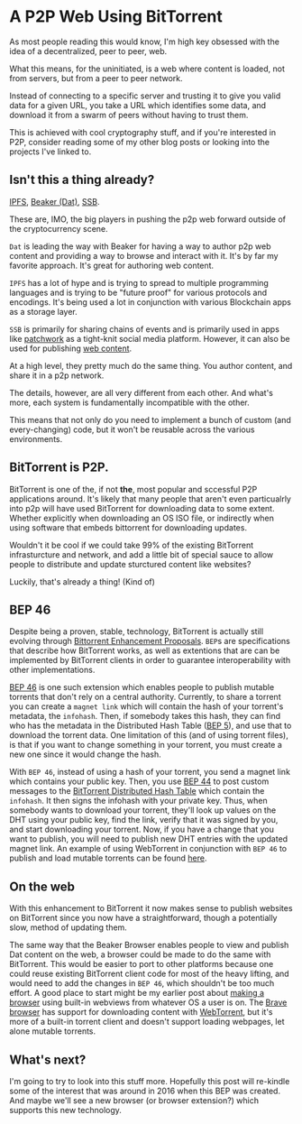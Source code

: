 # A P2P Web Using BitTorrent

As most people reading this would know, I'm high key obsessed with the idea of a decentralized, peer to peer, web.

What this means, for the uninitiated, is a web where content is loaded, not from servers, but from a peer to peer network.

Instead of connecting to a specific server and trusting it to give you valid data for a given URL, you take a URL which identifies some data, and download it from a swarm of peers without having to trust them.

This is achieved with cool cryptography stuff, and if you're interested in P2P, consider reading some of my other blog posts or looking into the projects I've linked to.

## Isn't this a thing already?

[IPFS](https://ipfs.io/), [Beaker (Dat)](https://beakerbrowser.com/), [SSB](https://www.scuttlebutt.nz/).

These are, IMO, the big players in pushing the p2p web forward outside of the cryptocurrency scene.

`Dat` is leading the way with Beaker for having a way to author p2p web content and providing a way to browse and interact with it. It's by far my favorite approach. It's great for authoring web content.

`IPFS` has a lot of hype and is trying to spread to multiple programming languages and is trying to be "future proof" for various protocols and encodings. It's being used a lot in conjunction with various Blockchain apps as a storage layer.

`SSB` is primarily for sharing chains of events and is primarily used in apps like [patchwork](https://github.com/ssbc/patchwork) as a tight-knit social media platform. However, it can also be used for publishing [web content](https://github.com/noffle/ssb-webify).

At a high level, they pretty much do the same thing. You author content, and share it in a p2p network.

The details, however, are all very different from each other. And what's more, each system is fundamentally incompatible with the other.

This means that not only do you need to implement a bunch of custom (and every-changing) code, but it won't be reusable across the various environments.

## BitTorrent is P2P.

BitTorrent is one of the, if not **the**, most popular and sccessful P2P applications around.
It's likely that many people that aren't even particualrly into p2p will have used BitTorrent for downloading data to some extent. Whether explicitly when downloading an OS ISO file, or indirectly when using software that embeds bittorrent for downloading updates.

Wouldn't it be cool if we could take 99% of the existing BitTorrent infrasturcture and network, and add a little bit of special sauce to allow people to distribute and update sturctured content like websites?

Luckily, that's already a thing! (Kind of)

## BEP 46

Despite being a proven, stable, technology, BitTorrent is actually still evolving through [Bittorrent Enhancement Proposals](http://www.bittorrent.org/beps/bep_0000.html).
`BEP`s are specifications that describe how BitTorrent works, as well as extentions that are can be implemented by BitTorrent clients in order to guarantee interoperability with other implementations.

[BEP 46](http://www.bittorrent.org/beps/bep_0046.html) is one such extension which enables people to publish mutable torrents that don't rely on a central authority.
Currently, to share a torrent you can create a `magnet link` which will contain the hash of your torrent's metadata, the `infohash`.
Then, if somebody takes this hash, they can find who has the metadata in the Distributed Hash Table ([BEP 5](http://www.bittorrent.org/beps/bep_0005.html)), and use that to download the torrent data.
One limitation of this (and of using torrent files), is that if you want to change something in your torrent, you must create a new one since it would change the hash.

With `BEP 46`, instead of using a hash of your torrent, you send a magnet link which contains your public key. Then, you use [BEP 44](http://www.bittorrent.org/beps/bep_0044.html) to post custom messages to the [BitTorrent Distributed Hash Table](http://www.bittorrent.org/beps/bep_0005.html) which contain the `infohash`. It then signs the infohash with your private key. Thus, when somebody wants to download your torrent, they'll look up values on the DHT using your public key, find the link, verify that it was signed by you, and start downloading your torrent. Now, if you have a change that you want to publish, you will need to publish new DHT entries with the updated magnet link. An example of using WebTorrent in conjunction with `BEP 46` to publish and load mutable torrents can be found [here](https://github.com/lmatteis/dmt).

## On the web

With this enhancement to BitTorrent it now makes sense to publish websites on BitTorrent since you now have a straightforward, though a potentially slow, method of updating them.

The same way that the Beaker Browser enables people to view and publish Dat content on the web, a browser could be made to do the same with BitTorrent.
This would be easier to port to other platforms because one could reuse existing BitTorrent client code for most of the heavy lifting, and would need to add the changes in `BEP 46`, which shouldn't be too much effort. A good place to start might be my earlier post about [making a browser](/posts/making-a-browser) using built-in webviews from whatever OS a user is on. The [Brave browser](https://brave.com/features/#feature-list) has support for downloading content with [WebTorrent](https://webtorrent.io/), but it's more of a built-in torrent client and doesn't support loading webpages, let alone mutable torrents.

## What's next?

I'm going to try to look into this stuff more. Hopefully this post will re-kindle some of the interest that was around in 2016 when this BEP was created. And maybe we'll see a new browser (or browser extension?) which supports this new technology.